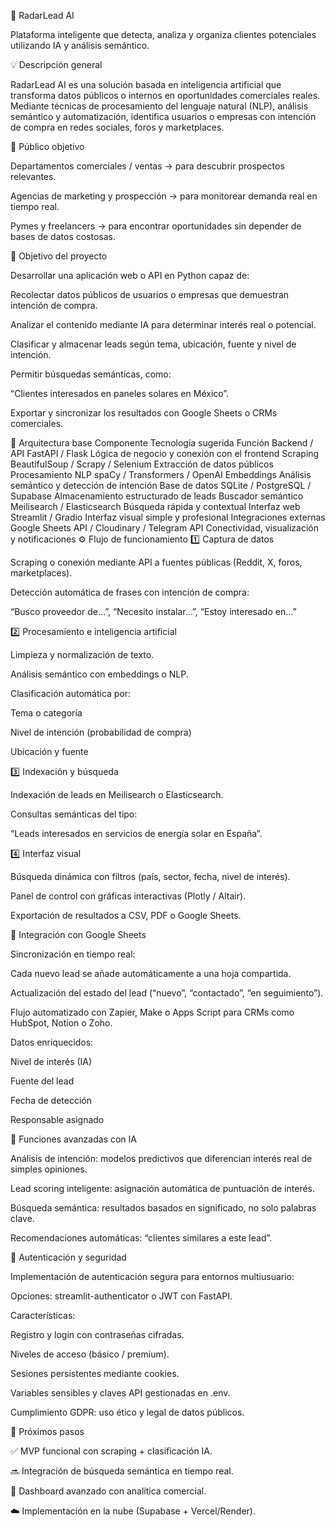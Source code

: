 🚀 RadarLead AI

Plataforma inteligente que detecta, analiza y organiza clientes potenciales utilizando IA y análisis semántico.

💡 Descripción general

RadarLead AI es una solución basada en inteligencia artificial que transforma datos públicos o internos en oportunidades comerciales reales.
Mediante técnicas de procesamiento del lenguaje natural (NLP), análisis semántico y automatización, identifica usuarios o empresas con intención de compra en redes sociales, foros y marketplaces.

🎯 Público objetivo

Departamentos comerciales / ventas → para descubrir prospectos relevantes.

Agencias de marketing y prospección → para monitorear demanda real en tiempo real.

Pymes y freelancers → para encontrar oportunidades sin depender de bases de datos costosas.

🎯 Objetivo del proyecto

Desarrollar una aplicación web o API en Python capaz de:

Recolectar datos públicos de usuarios o empresas que demuestran intención de compra.

Analizar el contenido mediante IA para determinar interés real o potencial.

Clasificar y almacenar leads según tema, ubicación, fuente y nivel de intención.

Permitir búsquedas semánticas, como:

“Clientes interesados en paneles solares en México”.

Exportar y sincronizar los resultados con Google Sheets o CRMs comerciales.

🧩 Arquitectura base
Componente	Tecnología sugerida	Función
Backend / API	FastAPI / Flask	Lógica de negocio y conexión con el frontend
Scraping	BeautifulSoup / Scrapy / Selenium	Extracción de datos públicos
Procesamiento NLP	spaCy / Transformers / OpenAI Embeddings	Análisis semántico y detección de intención
Base de datos	SQLite / PostgreSQL / Supabase	Almacenamiento estructurado de leads
Buscador semántico	Meilisearch / Elasticsearch	Búsqueda rápida y contextual
Interfaz web	Streamlit / Gradio	Interfaz visual simple y profesional
Integraciones externas	Google Sheets API / Cloudinary / Telegram API	Conectividad, visualización y notificaciones
⚙️ Flujo de funcionamiento
1️⃣ Captura de datos

Scraping o conexión mediante API a fuentes públicas (Reddit, X, foros, marketplaces).

Detección automática de frases con intención de compra:

“Busco proveedor de…”, “Necesito instalar…”, “Estoy interesado en…”

2️⃣ Procesamiento e inteligencia artificial

Limpieza y normalización de texto.

Análisis semántico con embeddings o NLP.

Clasificación automática por:

Tema o categoría

Nivel de intención (probabilidad de compra)

Ubicación y fuente

3️⃣ Indexación y búsqueda

Indexación de leads en Meilisearch o Elasticsearch.

Consultas semánticas del tipo:

“Leads interesados en servicios de energía solar en España”.

4️⃣ Interfaz visual

Búsqueda dinámica con filtros (país, sector, fecha, nivel de interés).

Panel de control con gráficas interactivas (Plotly / Altair).

Exportación de resultados a CSV, PDF o Google Sheets.

💾 Integración con Google Sheets

Sincronización en tiempo real:

Cada nuevo lead se añade automáticamente a una hoja compartida.

Actualización del estado del lead (“nuevo”, “contactado”, “en seguimiento”).

Flujo automatizado con Zapier, Make o Apps Script para CRMs como HubSpot, Notion o Zoho.

Datos enriquecidos:

Nivel de interés (IA)

Fuente del lead

Fecha de detección

Responsable asignado

🧠 Funciones avanzadas con IA

Análisis de intención: modelos predictivos que diferencian interés real de simples opiniones.

Lead scoring inteligente: asignación automática de puntuación de interés.

Búsqueda semántica: resultados basados en significado, no solo palabras clave.

Recomendaciones automáticas: “clientes similares a este lead”.

🔐 Autenticación y seguridad

Implementación de autenticación segura para entornos multiusuario:

Opciones: streamlit-authenticator o JWT con FastAPI.

Características:

Registro y login con contraseñas cifradas.

Niveles de acceso (básico / premium).

Sesiones persistentes mediante cookies.

Variables sensibles y claves API gestionadas en .env.

Cumplimiento GDPR: uso ético y legal de datos públicos.

🧭 Próximos pasos

✅ MVP funcional con scraping + clasificación IA.

🔜 Integración de búsqueda semántica en tiempo real.

🧩 Dashboard avanzado con analítica comercial.

☁️ Implementación en la nube (Supabase + Vercel/Render).
